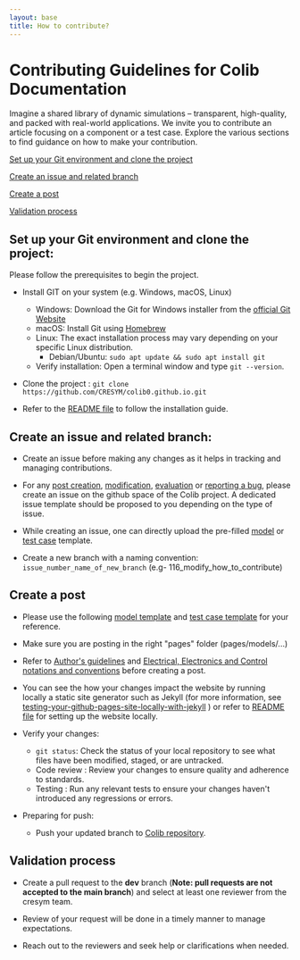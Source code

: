 ```yaml
---
layout: base
title: How to contribute?
---
```


# Contributing Guidelines for Colib Documentation

Imagine a shared library of dynamic simulations – transparent, high-quality, and packed with real-world applications. We invite you to contribute an article focusing on a component or a test case. Explore the various sections to find guidance on how to make your contribution.  

[Set up your Git environment and clone the project](#set-up-your-git-environment-and-clone-the-project)

[Create an issue and related branch](#create-an-issue-and-related-branch)

[Create a post](#create-a-post)

[Validation process](#validation-process)

## Set up your Git environment and clone the project: <a id="set-up-your-git-environment-and-clone-the-project"></a>

Please follow the prerequisites to begin the project. 

- Install GIT on your system (e.g. Windows, macOS, Linux)
    - Windows: Download the Git for Windows installer from the [official Git Website](https://git-scm.com/download/win) 
    - macOS: Install Git using [Homebrew](https://brew.sh/)
    - Linux: The exact installation process may vary depending on your specific Linux distribution.
        - Debian/Ubuntu: `sudo apt update && sudo apt install git`
    - Verify installation: Open a terminal window and type `git --version`.

- Clone the project : `git clone https://github.com/CRESYM/colib0.github.io.git`
  
- Refer to the [README file](https://github.com/CRESYM/colib0.github.io#) to follow the installation guide.

## Create an issue and related branch: <a id="create-an-issue-and-related-branch"></a>

- Create an issue before making any changes as it helps in tracking and managing contributions. 
  
- For any [post creation](https://github.com/CRESYM/colib0.github.io/issues/new?assignees=GJCRESYM%2C+matoubongrain&labels=enhancement%2Cnew+component&projects=Colib0&template=Add_Model_TestCases.yml&title=%5BModel%2F+Test+case+Name%5D%3A+), [modification](https://github.com/CRESYM/colib0.github.io/issues/new?assignees=GJCRESYM%2C+matoubongrain&labels=enhancement%2Cmodify+component&projects=Colib0&template=Modify_Model_TestCases.yml&title=%5BName%2FID+of+the+model%2F+test+case+to+be+improved%5D%3A+), [evaluation](https://github.com/CRESYM/colib0.github.io/issues/new?assignees=GJCRESYM%2C+matoubongrain&labels=enhancement%2Cbug%2Cevaluate+component&projects=Colib0&template=Evaluate.yml&title=%5BName%2FID+of+the+model%2F+test+case+to+be+evaluated%5D%3A+) or [reporting a bug](https://github.com/CRESYM/colib0.github.io/issues/new?assignees=GJCRESYM%2C+matoubongrain&labels=bug%2Ctriage&projects=Colib0&template=Report_Bug.yml&title=%5BBug%5D%3A+), please create an issue on the github space of the Colib project. A dedicated issue template should be proposed to you depending on the type of issue.
  
- While creating an issue, one can directly upload the pre-filled [model](/pages/templates/modelTemplate) or [test case](/pages/templates/testCaseTemplate) template.
    
- Create a new branch with a naming convention: `issue_number_name_of_new_branch` (e.g- 116_modify_how_to_contribute)
  
## Create a post <a id="create-a-post"></a>

- Please use the following [model template](/pages/templates/modelTemplate) and [test case template](/pages/templates/testCaseTemplate) for your reference.
  
- Make sure you are posting in the right "pages" folder (pages/models/...)
  
- Refer to [Author's guidelines](/pages/about/authorGuidelines) and [Electrical, Electronics and Control notations and conventions](/pages/about/notationAndConventions) before creating a post.

- You can see the how your changes impact the website by running locally a static site generator such as Jekyll (for more information, see [testing-your-github-pages-site-locally-with-jekyll](https://docs.github.com/en/pages/setting-up-a-github-pages-site-with-jekyll/testing-your-github-pages-site-locally-with-jekyll) ) or refer to [README file](https://github.com/CRESYM/colib0.github.io#) for setting up the website locally.

- Verify your changes: 
    - `git status`: Check the status of your local repository to see what files have been modified, staged, or are untracked.
    - Code review : Review your changes to ensure quality and adherence to standards.
    - Testing     : Run any relevant tests to ensure your changes haven't introduced any regressions or errors.
  
- Preparing for push:
    - Push your updated branch to [Colib repository](https://github.com/CRESYM/colib0.github.io/branches).


## Validation process <a id="validation-process"></a>

- Create a pull request to the **dev** branch (**Note: pull requests are not accepted to the main branch**) and select at least one reviewer from the cresym team.

- Review of your request will be done in a timely manner to manage expectations. 
  
- Reach out to the reviewers and seek help or clarifications when needed. 






